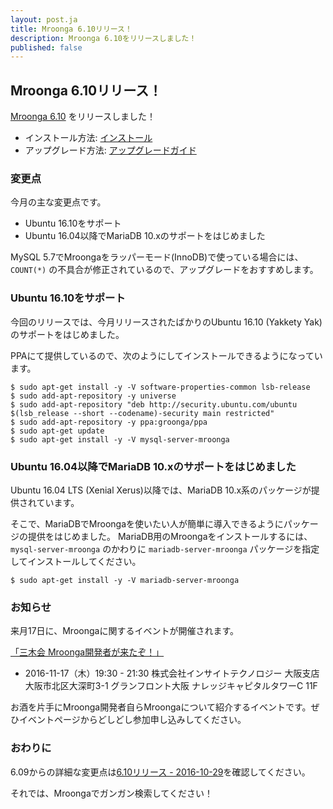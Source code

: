 ```yaml
---
layout: post.ja
title: Mroonga 6.10リリース！
description: Mroonga 6.10をリリースしました！
published: false
---
```


## Mroonga 6.10リリース！

[Mroonga 6.10](/ja/docs/news.html#release-6-10) をリリースしました！

  * インストール方法: [インストール](/ja/docs/install.html)
  * アップグレード方法: [アップグレードガイド](/ja/docs/upgrade.html)

### 変更点

今月の主な変更点です。

* Ubuntu 16.10をサポート
* Ubuntu 16.04以降でMariaDB 10.xのサポートをはじめました

MySQL 5.7でMroongaをラッパーモード(InnoDB)で使っている場合には、 `COUNT(*)` の不具合が修正されているので、アップグレードをおすすめします。

### Ubuntu 16.10をサポート

今回のリリースでは、今月リリースされたばかりのUbuntu 16.10 (Yakkety Yak)のサポートをはじめました。

PPAにて提供しているので、次のようにしてインストールできるようになっています。

    $ sudo apt-get install -y -V software-properties-common lsb-release
    $ sudo add-apt-repository -y universe
    $ sudo add-apt-repository "deb http://security.ubuntu.com/ubuntu $(lsb_release --short --codename)-security main restricted"
    $ sudo add-apt-repository -y ppa:groonga/ppa
    $ sudo apt-get update
    $ sudo apt-get install -y -V mysql-server-mroonga

### Ubuntu 16.04以降でMariaDB 10.xのサポートをはじめました

Ubuntu 16.04 LTS (Xenial Xerus)以降では、MariaDB 10.x系のパッケージが提供されています。

そこで、MariaDBでMroongaを使いたい人が簡単に導入できるようにパッケージの提供をはじめました。
MariaDB用のMroongaをインストールするには、 `mysql-server-mroonga` のかわりに `mariadb-server-mroonga` パッケージを指定してインストールしてください。

    $ sudo apt-get install -y -V mariadb-server-mroonga

### お知らせ

来月17日に、Mroongaに関するイベントが開催されます。

[「三木会 Mroonga開発者が来たぞ！」](http://www.insight-tec.com/events-seminars/20161117_3moku.html)

  * 2016-11-17（木）19:30 - 21:30 株式会社インサイトテクノロジー 大阪支店 大阪市北区大深町3-1 グランフロント大阪 ナレッジキャピタルタワーC 11F

お酒を片手にMroonga開発者自らMroongaについて紹介するイベントです。ぜひイベントページからどしどし参加申し込みしてください。

### おわりに

6.09からの詳細な変更点は[6.10リリース - 2016-10-29](/ja/docs/news.html#release-6-10-2016-10-29)を確認してください。

それでは、Mroongaでガンガン検索してください！
